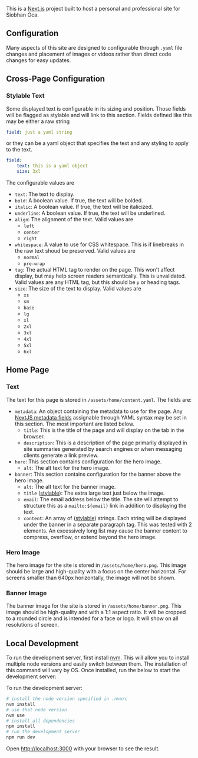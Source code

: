 This is a [Next.js](https://nextjs.org) project built to host a personal and professional site for Siobhan Oca.

## Configuration

Many aspects of this site are designed to configurable through `.yaml` file changes and placement of images or videos rather than direct code changes for easy updates.

## Cross-Page Configuration

### Stylable Text

Some displayed text is configurable in its sizing and position. Those fields will be flagged as stylable and will link to this section. Fields defined like this may be either a raw string
```yaml
field: just a yaml string
```
or they can be a yaml object that specifies the text and any styling to apply to the text.
```yaml
field:
    text: this is a yaml object
    size: 3xl
``` 

The configurable values are
- `text`: The text to display.
- `bold`: A boolean value. If true, the text will be bolded.
- `italic`: A boolean value. If true, the text will be italicized.
- `underline`: A boolean value. If true, the text will be underlined.
- `align`: The alignment of the text. Valid values are
    - `left`
    - `center`
    - `right`
- `whitespace`: A value to use for CSS whitespace. This is if linebreaks in the raw text shoud be preserved. Valid values are
    - `normal`
    - `pre-wrap`
- `tag`: The actual HTML tag to render on the page. This won't affect display, but may help screen readers semantically. This is unvalidated. Valid values are any HTML tag, but this should be `p` or heading tags.
- `size`: The size of the text to display. Valid values are
    - `xs`
    - `sm`
    - `base`
    - `lg`
    - `xl`
    - `2xl`
    - `3xl`
    - `4xl`
    - `5xl`
    - `6xl`

## Home Page

### Text

The text for this page is stored in `/assets/home/content.yaml`. The fields are:
- `metadata`: An object containing the metadata to use for the page. Any [NextJS metadata fields](https://nextjs.org/docs/app/api-reference/functions/generate-metadata#metadata-fields) assignable through YAML syntax may be set in this section. The most important are listed below.
    - `title`: This is the title of the page and will display on the tab in the browser.
    - `description`: This is a description of the page primarily displayed in site summaries generated by search engines or when messaging clients generate a link preview.
- `hero`: This section contains configuration for the hero image.
    - `alt`: The alt text for the hero image.
- `banner`: This section contains configuration for the banner above the hero image.
    - `alt`: The alt text for the banner image.
    - `title` ([stylable](#stylable-text)): The extra large text just below the image.
    - `email`: The email address below the title. The site will attempt to structure this as a `mailto:${email}` link in addition to displaying the text.
    - `content`: An array of ([stylable](#stylable-text)) strings. Each string will be displayed under the banner in a separate paragraph tag. This was tested with 2 elements. An excessively long list may cause the banner content to compress, overflow, or extend beyond the hero image.

### Hero Image

The hero image for the site is stored in `/assets/home/hero.png`. This image should be large and high-quality with a focus on the center horizontal.
For screens smaller than 640px horizontally, the image will not be shown.

### Banner Image

The banner image for the site is stored in `/assets/home/banner.png`. This image should be high-quality and with a 1:1 aspect ratio. It will be cropped to a rounded circle and is intended for a face or logo. It will show on all resolutions of screen.

## Local Development

To run the development server, first install [nvm](https://github.com/nvm-sh/nvm). This will allow you to install multiple node versions and easily switch between them. The installation of this command will vary by OS. Once installed, run the below to start the development server:

To run the development server:

```bash
# install the node version specified in .nvmrc
nvm install
# use that node version
nvm use
# install all dependencies
npm install
# run the development server
npm run dev
```

Open [http://localhost:3000](http://localhost:3000) with your browser to see the result.